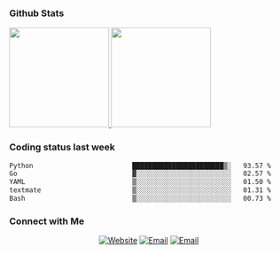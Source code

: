
### Github Stats

<a href="https://github.com/lileixuan">
  <img height="180em" src="https://github-readme-stats.vercel.app/api?username=lileixuan&theme=buefy&show_icons=true" />
  <img height="180em" src="https://github-readme-stats.vercel.app/api/top-langs/?username=lileixuan&theme=buefy&layout=compact" />
</a>

### Coding status last week 

<!--START_SECTION:waka-->

```txt
Python                         ███████████████████████▒░   93.57 %
Go                             ▓░░░░░░░░░░░░░░░░░░░░░░░░   02.57 %
YAML                           ▒░░░░░░░░░░░░░░░░░░░░░░░░   01.50 %
textmate                       ▒░░░░░░░░░░░░░░░░░░░░░░░░   01.31 %
Bash                           ▒░░░░░░░░░░░░░░░░░░░░░░░░   00.73 %
```

<!--END_SECTION:waka-->

### Connect with Me 

<p align="center">
<a href="https://www.koomu.cn/"><img alt="Website" src="https://img.shields.io/badge/Website-www.koomu.cn-blue?style=flat-square&logo=google-chrome"></a>
<a href="mailto:lileixuan@gmail.com"><img alt="Email" src="https://img.shields.io/badge/Email-lileixuan@gmail.com-blue?style=flat-square&logo=gmail"></a>
<a href="https://www.koomu.cn/rss/"><img alt="Email" src="https://img.shields.io/badge/RSS-www.koomu.cn%2Frss%2F-blue?style=flat-square&logo=rss"></a>


</p>
